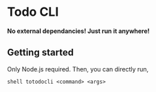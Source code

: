 # Todo CLI

**No external dependancies! Just run it anywhere!**

## Getting started

Only Node.js required. Then, you can directly run,

`shell
totodocli <command> <args>
`